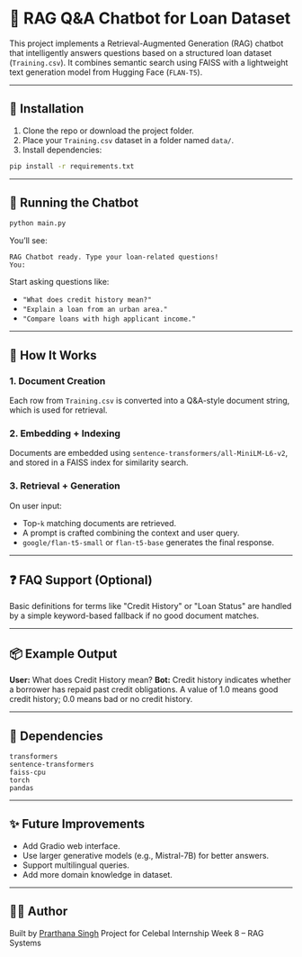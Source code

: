 # 🤖 RAG Q&A Chatbot for Loan Dataset

This project implements a Retrieval-Augmented Generation (RAG) chatbot that intelligently answers questions based on a structured loan dataset (`Training.csv`). It combines semantic search using FAISS with a lightweight text generation model from Hugging Face (`FLAN-T5`).

---

## 🔧 Installation

1. Clone the repo or download the project folder.
2. Place your `Training.csv` dataset in a folder named `data/`.
3. Install dependencies:
```bash
pip install -r requirements.txt
````

---

## 🚀 Running the Chatbot

```bash
python main.py
```

You’ll see:

```
RAG Chatbot ready. Type your loan-related questions!
You:
```

Start asking questions like:

* `"What does credit history mean?"`
* `"Explain a loan from an urban area."`
* `"Compare loans with high applicant income."`

---

## 🧠 How It Works

### 1. Document Creation

Each row from `Training.csv` is converted into a Q\&A-style document string, which is used for retrieval.

### 2. Embedding + Indexing

Documents are embedded using `sentence-transformers/all-MiniLM-L6-v2`, and stored in a FAISS index for similarity search.

### 3. Retrieval + Generation

On user input:

* Top-`k` matching documents are retrieved.
* A prompt is crafted combining the context and user query.
* `google/flan-t5-small` or `flan-t5-base` generates the final response.

---

## ❓ FAQ Support (Optional)

Basic definitions for terms like "Credit History" or "Loan Status" are handled by a simple keyword-based fallback if no good document matches.

---

## 📦 Example Output

**User:** What does Credit History mean?
**Bot:** Credit history indicates whether a borrower has repaid past credit obligations. A value of 1.0 means good credit history; 0.0 means bad or no credit history.

---

## 📌 Dependencies

```
transformers
sentence-transformers
faiss-cpu
torch
pandas
```

---

## ✨ Future Improvements

* Add Gradio web interface.
* Use larger generative models (e.g., Mistral-7B) for better answers.
* Support multilingual queries.
* Add more domain knowledge in dataset.

---

## 🧑‍💻 Author

Built by [Prarthana Singh](https://www.linkedin.com/in/prarthanasingh/)
Project for Celebal Internship Week 8 – RAG Systems
